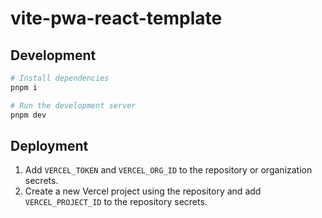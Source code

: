 # vite-pwa-react-template

## Development

```bash
# Install dependencies
pnpm i

# Run the development server
pnpm dev
```

## Deployment

1. Add `VERCEL_TOKEN` and `VERCEL_ORG_ID` to the repository or organization secrets.
2. Create a new Vercel project using the repository and add `VERCEL_PROJECT_ID` to the repository secrets.
